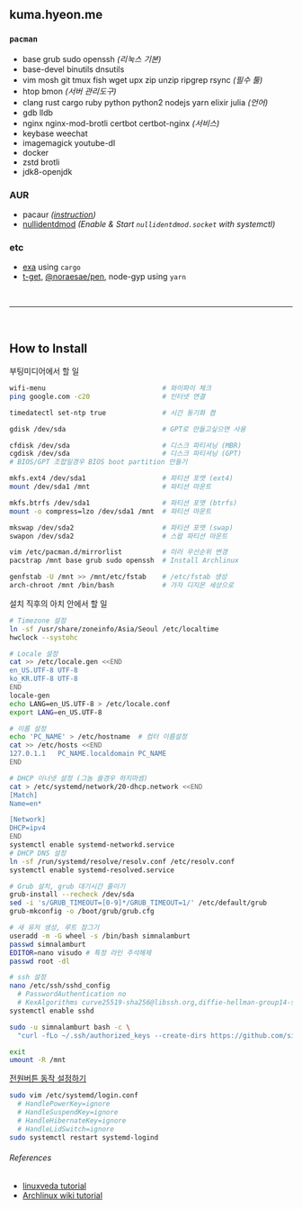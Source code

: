 kuma.hyeon.me
--------
### `pacman`
- base grub sudo openssh *(리눅스 기본)*
- base-devel binutils dnsutils
- vim mosh git tmux fish wget upx zip unzip ripgrep rsync *(필수 툴)*
- htop bmon *(서버 관리도구)*
- clang rust cargo ruby python python2 nodejs yarn elixir julia *(언어)*
- gdb lldb
- nginx nginx-mod-brotli certbot certbot-nginx *(서비스)*
- keybase weechat
- imagemagick youtube-dl
- docker
- zstd brotli
- jdk8-openjdk

### AUR
- pacaur *([instruction](https://gist.github.com/rumpelsepp/d646750910be19332753))*
- [nullidentdmod] *(Enable & Start `nullidentdmod.socket` with systemctl)*

### etc
- [exa] using `cargo`
- [t-get], [@noraesae/pen], node-gyp using `yarn`

[nullidentdmod]: https://wiki.archlinux.org/index.php/Identd_Setup
[exa]: https://github.com/ogham/exa
[t-get]: https://github.com/jeffjose/tget
[@noraesae/pen]: https://github.com/noraesae/pen

<br>

--------

<br>

How to Install
--------
부팅미디어에서 할 일
```bash
wifi-menu                             # 와이파이 체크
ping google.com -c20                  # 인터넷 연결

timedatectl set-ntp true              # 시간 동기화 켬

gdisk /dev/sda                        # GPT로 만들고싶으면 사용

cfdisk /dev/sda                       # 디스크 파티셔닝 (MBR)
cgdisk /dev/sda                       # 디스크 파티셔닝 (GPT)
# BIOS/GPT 조합일경우 BIOS boot partition 만들기

mkfs.ext4 /dev/sda1                   # 파티션 포맷 (ext4)
mount /dev/sda1 /mnt                  # 파티션 마운트

mkfs.btrfs /dev/sda1                  # 파티션 포맷 (btrfs)
mount -o compress=lzo /dev/sda1 /mnt  # 파티션 마운트

mkswap /dev/sda2                      # 파티션 포맷 (swap)
swapon /dev/sda2                      # 스왑 파티션 마운트

vim /etc/pacman.d/mirrorlist          # 미러 우선순위 변경
pacstrap /mnt base grub sudo openssh  # Install Archlinux

genfstab -U /mnt >> /mnt/etc/fstab    # /etc/fstab 생성
arch-chroot /mnt /bin/bash            # 가자 디지몬 세상으로
```

설치 직후의 아치 안에서 할 일
```bash
# Timezone 설정
ln -sf /usr/share/zoneinfo/Asia/Seoul /etc/localtime
hwclock --systohc

# Locale 설정
cat >> /etc/locale.gen <<END
en_US.UTF-8 UTF-8
ko_KR.UTF-8 UTF-8
END
locale-gen
echo LANG=en_US.UTF-8 > /etc/locale.conf
export LANG=en_US.UTF-8

# 이름 설정
echo 'PC_NAME' > /etc/hostname  # 컴터 이름설정
cat >> /etc/hosts <<END
127.0.1.1	PC_NAME.localdomain	PC_NAME
END

# DHCP 이너넷 설정 (그놈 쓸경우 하지마셈)
cat > /etc/systemd/network/20-dhcp.network <<END
[Match]
Name=en*

[Network]
DHCP=ipv4
END
systemctl enable systemd-networkd.service
# DHCP DNS 설정
ln -sf /run/systemd/resolve/resolv.conf /etc/resolv.conf
systemctl enable systemd-resolved.service

# Grub 설치, grub 대기시간 줄이기
grub-install --recheck /dev/sda
sed -i 's/GRUB_TIMEOUT=[0-9]*/GRUB_TIMEOUT=1/' /etc/default/grub
grub-mkconfig -o /boot/grub/grub.cfg

# 새 유저 생성, 루트 잠그기
useradd -m -G wheel -s /bin/bash simnalamburt
passwd simnalamburt
EDITOR=nano visudo # 특정 라인 주석해제
passwd root -dl

# ssh 설정
nano /etc/ssh/sshd_config
  # PasswordAuthentication no
  # KexAlgorithms curve25519-sha256@libssh.org,diffie-hellman-group14-sha1
systemctl enable sshd

sudo -u simnalamburt bash -c \
  "curl -fLo ~/.ssh/authorized_keys --create-dirs https://github.com/simnalamburt.keys"

exit
umount -R /mnt
```

[전원버튼 동작 설정하기](http://unix.stackexchange.com/a/52645)
```bash
sudo vim /etc/systemd/login.conf
  # HandlePowerKey=ignore
  # HandleSuspendKey=ignore
  # HandleHibernateKey=ignore
  # HandleLidSwitch=ignore
sudo systemctl restart systemd-logind
```

###### References
- [linuxveda tutorial](http://www.linuxveda.com/2014/06/07/arch-linux-tutorial)
- [Archlinux wiki tutorial](https://wiki.archlinux.org/index.php/Installation_guide)
